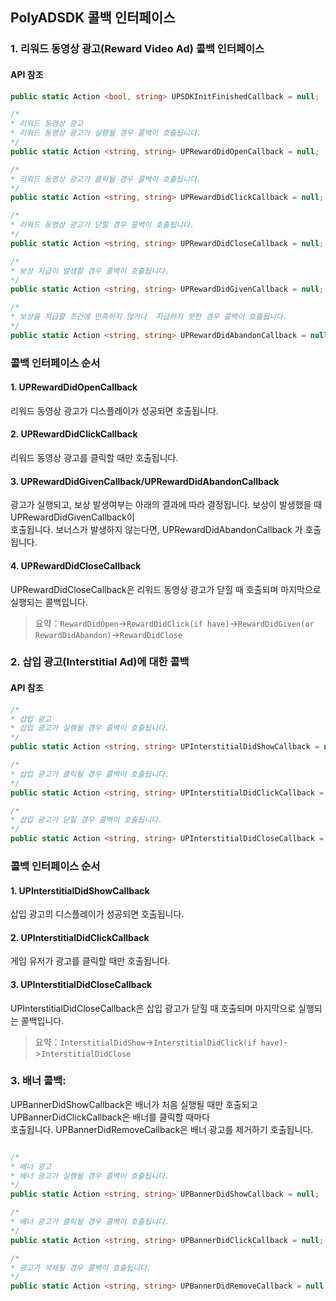 
## PolyADSDK 콜백 인터페이스

### 1. 리워드 동영상 광고(Reward Video Ad) 콜백 인터페이스

#### API 참조

```csharp
public static Action <bool, string> UPSDKInitFinishedCallback = null;

/*
* 리워드 동영상 광고
* 리워드 동영상 광고가 실행될 경우 콜백이 호출됩니다.
*/
public static Action <string, string> UPRewardDidOpenCallback = null;

/*
* 리워드 동영상 광고가 클릭될 경우 콜백이 호출됩니다.
*/
public static Action <string, string> UPRewardDidClickCallback = null;

/*
* 리워드 동영상 광고가 닫힐 경우 콜백이 호출됩니다.
*/
public static Action <string, string> UPRewardDidCloseCallback = null;  

/*
* 보상 지급이 발생할 경우 콜백이 호출됩니다.
*/
public static Action <string, string> UPRewardDidGivenCallback = null;

/*
* 보상을 지급할 조건에 만족하지 않거나  지급하지 못한 경우 콜백이 호출됩니다.
*/
public static Action <string, string> UPRewardDidAbandonCallback = null;

```
### 콜백 인터페이스 순서

#### 1. UPRewardDidOpenCallback

리워드 동영상 광고가 디스플레이가 성공되면 호출됩니다.

#### 2. UPRewardDidClickCallback

리워드 동영상 광고를 클릭할 때만 호출됩니다.

#### 3. UPRewardDidGivenCallback/UPRewardDidAbandonCallback

광고가 실행되고, 보상 발생여부는 아래의 결과에 따라 결정됩니다. 보상이 발생했을 때 UPRewardDidGivenCallback이 <br />
호출됩니다. 보너스가 발생하지 않는다면, UPRewardDidAbandonCallback 가 호출됩니다.

#### 4. UPRewardDidCloseCallback

UPRewardDidCloseCallback은 리워드 동영상 광고가 닫힐 때 호출되며 마지막으로 실행되는 콜백입니다.

> 요약：`RewardDidOpen`->`RewardDidClick(if have)`->`RewardDidGiven(or RewardDidAbandon)`->`RewardDidClose`

### 2. 삽입 광고(Interstitial Ad)에 대한 콜백

#### API 참조

```csharp
/*
* 삽입 광고
* 삽입 광고가 실행될 경우 콜백이 호출됩니다.
*/
public static Action <string, string> UPInterstitialDidShowCallback = null;

/*
* 삽입 광고가 클릭될 경우 콜백이 호출됩니다.
*/
public static Action <string, string> UPInterstitialDidClickCallback = null;

/*
* 삽입 광고가 닫힐 경우 콜백이 호출됩니다.
*/
public static Action <string, string> UPInterstitialDidCloseCallback = null;

```

### 콜백 인터페이스 순서

#### 1. UPInterstitialDidShowCallback

삽입 광고의 디스플레이가 성공되면 호출됩니다.

#### 2. UPInterstitialDidClickCallback

게임 유저가 광고를 클릭할 때만 호출됩니다.

#### 3. UPInterstitialDidCloseCallback

UPInterstitialDidCloseCallback은 삽입 광고가 닫힐 때 호출되며 마지막으로 실행되는 콜백입니다.

> 요약：`InterstitialDidShow`->`InterstitialDidClick(if have)`->`InterstitialDidClose`

### 3. 배너 콜백:

UPBannerDidShowCallback은 배너가 처음 실행될 때만 호출되고 UPBannerDidClickCallback은 배너를 클릭할 때마다 <br />
호출됩니다. UPBannerDidRemoveCallback은 배너 광고를 제거하기 호출됩니다.

```csharp

/*
* 배너 광고
* 배너 광고가 실행될 경우 콜백이 호출됩니다.
*/
public static Action <string, string> UPBannerDidShowCallback = null;

/*
* 배너 광고가 클릭될 경우 콜백이 호출됩니다.
*/
public static Action <string, string> UPBannerDidClickCallback = null;

/*
* 광고가 삭제될 경우 콜백이 호출됩니다.
*/
public static Action <string, string> UPBannerDidRemoveCallback = null;
